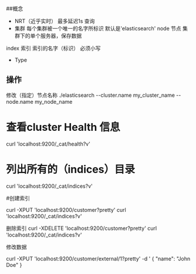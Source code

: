 ##概念
- NRT（近乎实时） 最多延迟1s 查询
- 集群
每个集群被一个唯一的名字所标识 默认是'elasticsearch'
node 节点
集群下的单个服务器，保存数据

index 索引
索引的名字（标识） 必须小写

- Type 


## 操作
修改（指定）节点名称
./elasticsearch --cluster.name my_cluster_name --node.name my_node_name

# 查看cluster Health 信息
curl 'localhost:9200/_cat/health?v'

# 列出所有的（indices）目录
curl 'localhost:9200/_cat/indices?v'

#创建索引

curl -XPUT 'localhost:9200/customer?pretty'
curl 'localhost:9200/_cat/indices?v'

删除索引
curl -XDELETE 'localhost:9200/customer?pretty'
curl 'localhost:9200/_cat/indices?v'

修改数据

curl -XPUT 'localhost:9200/customer/external/1?pretty' -d '
{
  "name": "John Doe"
}